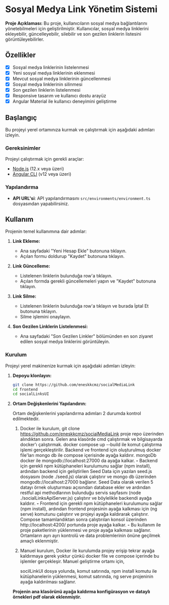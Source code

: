 # Sosyal Medya Link Yönetim Sistemi

**Proje Açıklaması:**
Bu proje, kullanıcıların sosyal medya bağlantılarını yönetebilmeleri için geliştirilmiştir. Kullanıcılar, sosyal medya linklerini ekleyebilir, güncelleyebilir, silebilir ve son gezilen linklerin listesini görüntüleyebilirler.

## Özellikler

- [x] Sosyal medya linklerinin listelenmesi
- [x] Yeni sosyal medya linklerinin eklenmesi
- [x] Mevcut sosyal medya linklerinin güncellenmesi
- [x] Sosyal medya linklerinin silinmesi
- [x] Son gezilen linklerin listelenmesi
- [x] Responsive tasarım ve kullanıcı dostu arayüz
- [x] Angular Material ile kullanıcı deneyimini geliştirme

## Başlangıç

Bu projeyi yerel ortamınıza kurmak ve çalıştırmak için aşağıdaki adımları izleyin.

### Gereksinimler

Projeyi çalıştırmak için gerekli araçlar:

- [Node.js](https://nodejs.org/) (12.x veya üzeri)
- [Angular CLI](https://angular.io/cli) (v12 veya üzeri)

### Yapılandırma

- **API URL'si**: API yapılandırmasını `src/environments/environment.ts` dosyasından yapabilirsiniz.

## Kullanım

Projenin temel kullanımına dair adımlar:

1. **Link Ekleme:**
    - Ana sayfadaki "Yeni Hesap Ekle" butonuna tıklayın.
    - Açılan formu doldurup "Kaydet" butonuna tıklayın.
  
2. **Link Güncelleme:**
    - Listelenen linklerin bulunduğa row'a tıklayın.
    - Açılan formda gerekli güncellemeleri yapın ve "Kaydet" butonuna tıklayın.

3. **Link Silme:**
    - Listelenen linklerin bulunduğa row'a tıklayın ve burada İptal Et butonuna tıklayın.
    - Silme işlemini onaylayın.

4. **Son Gezilen Linklerin Listelenmesi:**
    - Ana sayfadaki "Son Gezilen Linkler" bölümünden en son ziyaret edilen sosyal medya linklerini görüntüleyin.

### Kurulum

Projeyi yerel makinenize kurmak için aşağıdaki adımları izleyin:

1. **Depoyu klonlayın:**
    ```bash
    git clone https://github.com/eneskkcmz/socialMediaLink
    cd frontend
    cd socialLinksUI
    ```

2. **Ortam Değişkenlerini Yapılandırın:**

    Ortam değişkenlerini yapılandırma adımları 2 durumda kontrol edilmektedir.

    1. Docker ile kurulum,
      git clone https://github.com/eneskkcmz/socialMediaLink
      proje repo üzerinden alındıktan sonra. Gelen ana klasörde cmd çalıştırmak ve bilgisayarda docker'ı çalıştırmak.
      docker compose up --build ile komut çalıştırma işlemi gerçekleştirilir.
      Backend ve frontend için oluşturulmuş docker file'ları mongo db ile compose içerisinde ayağa kaldırır.
      mongoDb docker ile mongodb://localhost:27000 da ayağa kalkar.
      **-**
      Backend için gerekli npm kütüphaneleri kurulumunu sağlar (npm install), ardından backend için geliştirilen Seed Data için yazılan seed.js dosyasını (node ./seed.js) olarak
      çalıştırır ve mongo db üzerinden mongodb://localhost:27000 bağlanır. Seed Data olarak verilen 5 datayı örnek oluşturması açısından database ekler ve ardından restful api 
      methodlarının bulunduğu servis sayfasını (node ./socialLinksApiServer.js) çalıştırır ve böylelikle backendi ayağa kaldırır.
      **-**
      Frontend için gerekli npm kütüphaneleri kurulumunu sağlar (npm install), ardından frontend projesinin ayağa kalkması için (ng serve) komutunu çalıştırır ve projeyi ayağa
      kaldırarak çalıştırır. Compose tamamlandıktan sonra çalıştırılan konsol üzerinden http://localhost:4200/ portunda proje ayağa kalkar.
      **-**
      Bu kullanım ile proje paketlerinin yüklenmesi ve proje ayağa kalkması sağlanır. Ortamların ayrı ayrı kontrolü ve data problemlerinin önüne geçilmek amaçlı eklenmiştir.

    2. Manuel kurulum,
       Docker ile kurulumda projey erişip tekrar ayağa kaldırmaya gerek yoktur çünkü docker file ve compose içerinde bu işlemler gerçekleşir. Manuel geliştirme ortamı için,

       socilLinkUI dosya yolunda,
       komut satırında, npm install komutu ile kütüphanelerin yüklenmesi,
       komut satırında, ng serve projeninin ayağa kaldırılması sağlanır.

      **Projenin ana klasörünü ayağa kaldırma konfigürasyon ve dataylı örnekleri pdf olarak eklenmiştir.**